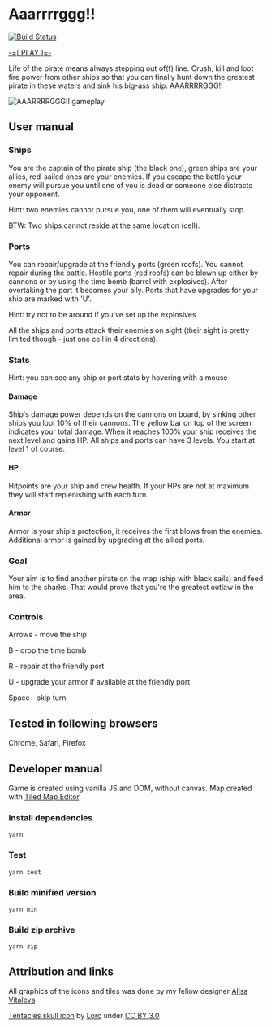 # Aaarrrrggg!!

[![Build Status](https://travis-ci.org/darkwebdev/game-argh.svg?branch=master)](https://travis-ci.org/darkwebdev/game-argh)

[-=[ PLAY ]=-](https://js13kgames.com/entries/aaarrrrggg)

Life of the pirate means always stepping out of(f) line. Crush, kill and loot fire power from other ships so that you can finally hunt down the greatest pirate in these waters and sink his big-ass ship. AAARRRRGGG!!

![AAARRRRGGG!! gameplay](https://i.snag.gy/BFUWmX.jpg)

## User manual

### Ships
You are the captain of the pirate ship (the black one), green ships are your allies, red-sailed ones are your enemies.
If you escape the battle your enemy will pursue you until one of you is dead or someone else distracts your opponent.

Hint: two enemies cannot pursue you, one of them will eventually stop.

BTW: Two ships cannot reside at the same location (cell).

### Ports
You can repair/upgrade at the friendly ports (green roofs). You cannot repair during the battle.
Hostile ports (red roofs) can be blown up either by cannons or by using the time bomb (barrel with explosives). After overtaking the port it becomes your ally.
Ports that have upgrades for your ship are marked with 'U'.

Hint: try not to be around if you've set up the explosives

All the ships and ports attack their enemies on sight (their sight is pretty limited though - just one cell in 4 directions).

### Stats
Hint: you can see any ship or port stats by hovering with a mouse

#### Damage
Ship's damage power depends on the cannons on board, by sinking other ships you loot 10% of their cannons. The yellow bar on top of the screen indicates your total damage. When it reaches 100% your ship receives the next level and gains HP. All ships and ports can have 3 levels.
You start at level 1 of course.

#### HP
Hitpoints are your ship and crew health. If your HPs are not at maximum they will start replenishing with each turn.

#### Armor
Armor is your ship's protection, it receives the first blows from the enemies. Additional armor is gained by upgrading at the allied ports.

### Goal
Your aim is to find another pirate on the map (ship with black sails) and feed him to the sharks. That would prove that you're the greatest outlaw in the area.

### Controls
Arrows - move the ship

B - drop the time bomb

R - repair at the friendly port

U - upgrade your armor if available at the friendly port

Space - skip turn

## Tested in following browsers
Chrome, Safari, Firefox

## Developer manual

Game is created using vanilla JS and DOM, without canvas. Map created with [Tiled Map Editor](https://www.mapeditor.org).

### Install dependencies
```yarn```

### Test
```yarn test```

### Build minified version
```yarn min```

### Build zip archive
```yarn zip```

## Attribution and links
All graphics of the icons and tiles was done by my fellow designer [Alisa Vitaleva](https://www.linkedin.com/in/alisa-vitaleva-0b5a1156)

[Tentacles skull icon](https://game-icons.net/lorc/originals/tentacles-skull.html) by [Lorc](http://lorcblog.blogspot.com) under [CC BY 3.0](https://creativecommons.org/licenses/by/3.0)

